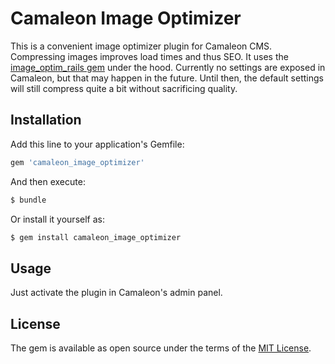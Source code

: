 # Camaleon Image Optimizer
This is a convenient image optimizer plugin for Camaleon CMS. Compressing images improves load times and thus SEO. It uses the [image_optim_rails gem](https://github.com/toy/image_optim_rails) under the hood. Currently no settings are exposed in Camaleon, but that may happen in the future. Until then, the default settings will still compress quite a bit without sacrificing quality.

## Installation
Add this line to your application's Gemfile:

```ruby
gem 'camaleon_image_optimizer'
```

And then execute:
```bash
$ bundle
```

Or install it yourself as:
```bash
$ gem install camaleon_image_optimizer
```

## Usage
Just activate the plugin in Camaleon's admin panel.

## License
The gem is available as open source under the terms of the [MIT License](https://opensource.org/licenses/MIT).
